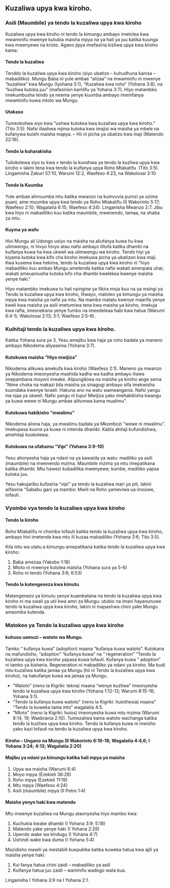 ## Kuzaliwa upya kwa kiroho.

### Asili (Maumbile) ya tendo la kuzaliwa upya kwa kiroho

Kuzaliwa upya kwa kiroho ni tendo la kimungu ambayo imetolea kwa mwaminifu mwenye kutubia maisha mpya na ya hali ya juu katika kuunga kwa mwenyewe na kristo. Agano jipya imefasiria kizliwa upya kwa kiroho kama:

#### Tendo la kuzaliwa

Tenddo la kuzaliwa upya kwa kiroho (siyo ubatizo – kuhudhuna kanisa – mabadiliko). Mungu Baba ni yule ambae “alizaa” na mwaminifu ni mwenye “kuzaliwa” kwa Mungu (Iyohana 5:1), “Kuzaliwa kwa roho” (Yohana 3:8), na “kuzliwa kutoka juu” (mafasirion kamlifu ya Yohana 3:7). Hiyo matambko imekumbusha tendo ya neema yenye kuumba ambayo imemfanya mwaminifu kuwa mtoto wa Mungu.

#### Utakaso

Tumeokoliwa siyo kwa “ushwa kutokea kwa kuzaliwa upya kwa kiroho.” (Tito 3:5). Nafsi iliashwa mjima kutoka kwa imajisi wa maisha ya mbele na kufanywa kuishi maisha mapya. – Hii ni picha ya ubatizo kwa maji (Matendo 22:16).

#### Tendo la kuharakisha

Tuliokolewa siyo tu kwa « tendo la kuoshwa ya tendo la kuzliwa upya kwa kiroho » lakini tena kwa tendo la kuifanya upya Roho Mtakatifu  (Tito 3:5). Lingamisha Zaburi 57:10, Warumi 12:2, Waefeso 4:23, na Wakolosai 3:10.

#### Tendo la Kuumba

Yule ambae alimuumba mtu katika mwanzo na kumvuvia pumzi ya uzima puani, ame muumba upya kwa tendo ya Roho Mtakatifu (II Wakorinto 5:17; Waefeso 2:10; Wagalatia 6:15; Waefeso 4:24). Linganisha Mwanzo 2:7. Jibu kwa hiyo ni mabadiliko kuu katika maumbile, mwenendo, tamaa, na shaba za mtu.

#### Kuyma ya wafu

Hivi Mungu ali Udongo usiyo na maisha na aliufanya kuwa hu kwa ulimwengu, ni hivyo hivyo atau nafsi ambayo ilitufa katika dhambi na kuifanya kuwa ha kwa ukweli wa ulimwengu wa kiroho. Tendo hiyi ya kiyama kutoka kwa kifo cha kiroho imekuwa picha ya ubatizon kwa maji. Kwa kusema kwa hekima, tendo la kuzaliwa upya kwa kiroho ni "hiyo mabadiliko kuu ambao Mungu ametenda katika nafsi wakati amenpata uhai; wakati ameuamusha kutoka kifo cha dhambi kwelekea kwenye maisha yenye haki."

Hiyo matambko imekuwa tu hali nyingine ya fikira moja kuu na ya msingi ya Tendo la kuzaliwa upya kwa kiroho, litwayo, matoleo ya kimungu ya maisha mpya kwa maisha ya nafsi ya mtu. Na mambo matatu kwenye maarifa yenye kweli kwa maisha ya asili imetumiwa tena kwa maisha ya kiroho, imekuja kwa rafla, imeonekana yenye fumbo na imeedeleaa habi kwa hatua (Warumi 6:4-5; Wakolosai 2:13; 3:1; Waefeso 2:5-6).

### Kuihitaji tendo la kuzaliwa upya kwa kiroho.

Katika Yohana sura ya 3, Yesu amejibu kwa haja ya roho badala ya maneno ambayo Nikodema aliyasema (Yohana 3:7).

#### Kutokuwa maisha “Hiyo mwijiza”

Nikodema alikuwa amekufa kwa kiroho (Waefeso 2:1). Maneno ya mwanzo ya Nikodema imeonyesha mashida kadha wa kadha ambayo iliawa imepambana moyoni mwake. Alipungikiwa na maisha ya kiroho ange sema “Nime choka na makazi bila maisha ya sinagogi ambayo sifa imekwisha kuondaka kwenye Israeli. Hakuna ano na watu wameangania. Nafsi yangu ina njaa ya ukweli. Nafsi yangu ni tupu! Mwijiza yako imehakikisha kwangu ya kuwa wewe ni Mungu ambae alitumwa kama mualimu”.

#### Kutokuwa hakikisho “mwalimu”

Nikodema aliona haja, ya mwalimu badala ya Mkombozi “wewe ni mwalimu”. Imekupasa kuona ya kuwa ni mtenda dhambi. Kabla ahitaji kufundishwa, amehitaji kuokolewa.

#### Kutokuwa na ufahamu “Vipi” (Yohana 3:9-10)

Yesu alionyesha haja ya ndani na ya kawaida ya watu: madiliko ya asili (maumbile) na mwenendo mzima. Maumbile mzima ya mtu imepatikana katika dhambi. Mtu hawezi kubadilika mwenyewe; kumbe, madiliko yapsa kutoka juu.

Yesu hakujaribu kufasiria “vipi” ya tendo la kuzaliwa mari ya pili, lakini alifasiria “Sababu gani ya mambo: Mwili na Roho yameviwa ua imoùwe, tofauti.

### Vyombo vya tendo la kuzaliwa upya kwa kiroho

#### Tendo la kiroho

Roho Mtakatifu ni chombo tofauti katika tendo la kuzaliwa upya kwa kiroho, ambayo hivi imetenda kwa mtu ili kuzaa mabadiliko (Yohana 3:6; Tito 3:5).

Kila mtu wa utatu a kimungu amepatikana katika tendo la kuzaliwa upya kwa kiroho:

1. Baba amezaa (Yakobo 1:18)
2. Mtoto ni mwenye kutolea maisha (Yohana sura ya 5-6)
3. Roho ni tendo (Yohana 3:6; 6:53)

#### Tendo la kutengeneza kwa kimutu

Matengenezo ya kimutu yenye kuambatana na tendo la kuzaliwa upya kwa kiroho ni ma swali ya utii kwa amri za Mungu: utubio na imani hayanunuwe tendo la kuzaliwa upya kwa kiroho, lakini ni mapashwa chini yake Mungu ameomba kutenda.

### Matokeo ya Tendo la kuzaliwa upya kwa kiroho

#### kuhusu uamuzi – watoto wa Mungu.

Tamko “ kufanya kuwa” (adoption) maana “kufanya kuwa watoto”. Kutokana na mafundisho, “adoption” “kufanya kuwa” na “ regeneration” “Tendo la kuzaliwa upya kwa ksroho yapasa kuwa tofauti. Kufanya kuwa “ adoption” ni tamko ya kisheria. Regeneration ni mabadiliko ya ndani ya kiroho. Ma budi mtu kuzaliwa katika jamaa ya Mungu (hii ni Tendo la kuzaliwa upya kwa kiroho), na hakufanye kuwa wa jamaa ya Mungu.

* “Watoto” (neno la Kigriki: tekna) maana “wenye kuzliwa” imeonyesha tendo la kuzaliwa upya kwa kiroho (Yohana 1:12-13; Warumi 8:15-16; Yohana 3:1).
* “Tendo la kufanya kuwa watoto” (neno la Kigriki: huiothesia) maana” “Tendo la kuweka tama mto” wagalatia 4:5.
* "Mtoto" (neno la Kigriki: huios) imeonyesha kuwa mtu mzima (Warumi 8:14, 19; Waebrania 2:10). Tumezaliwa kama watoto wachanga katika tendo la kuzliwa upya kwa kiroho. Tendo la kufanya kuwa ni mwisho yako kazi tofauti na tendo la kuzaliwa upya kwa kiroho.

#### Kiroho – Ungano na Mungu (II Wakorinto 6:16-18; Wagalatia 4:4,6; I Yohana 3:24; 4:13; Wagalatia 2:20)

#### Majibu ya ndani ya kimungu katika hali mpya ya maisha

1. Upya wa maisha (Warumi 6:4)
2. Moyo mpya (Ezekieli 36:26)
3. Roho mpya (Ezekieli 11:19)
4. Mtu mpya (Waefeso 4:24)
5. Asili (maumbile) mpya (II Petro 1:4)

#### Maisha yenye haki kwa matendo

Mtu mwenye kuzaliwa na Mungu ataonyesha hiyo mambo kwa:

1. Kuchukia kwake dhambi (I Yohana 3:9; 5:18)
2. Matendo yake yenye haki (I Yohana 2:29)
3. Upendo wake wa kindugu (I Yohana 4:7)
4. Ushindi wake kwa duma (I Yohana 5:4)

Mazidisho mawili ya mestabili kuepukika katika kuweka hatua kwa ajili ya maisha yenye haki:

1. Kui fanya hatua chini zaidi – mabadiliko ya asili
2. Kuifanya hatua juu zaidi – waminifu wadogo wata kua.

Linganisha I Yohana 3:9 na I Yohana 2:1.

